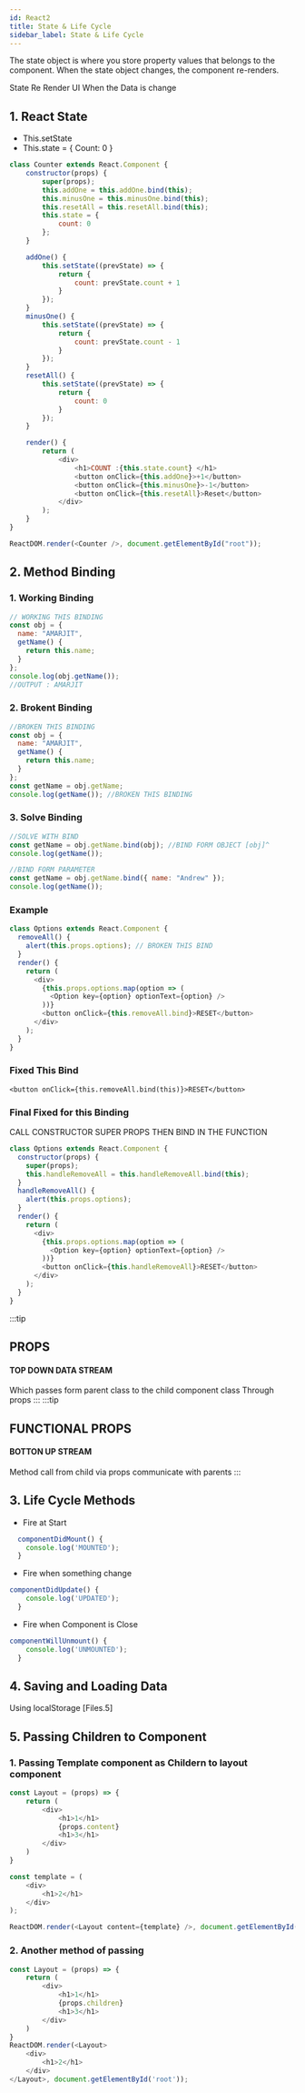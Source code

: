 ```yaml
---
id: React2
title: State & Life Cycle
sidebar_label: State & Life Cycle
---
```

 The state object is where you store property values that belongs to the component. When the state object changes, the component re-renders.

State Re Render UI When the Data is change

## 1. React State
* This.setState
* This.state = { Count: 0 }

``` javascript 
class Counter extends React.Component {
    constructor(props) {
        super(props);
        this.addOne = this.addOne.bind(this);
        this.minusOne = this.minusOne.bind(this);
        this.resetAll = this.resetAll.bind(this);
        this.state = {
            count: 0
        };
    }

    addOne() {
        this.setState((prevState) => {
            return {
                count: prevState.count + 1
            }
        });
    }
    minusOne() {
        this.setState((prevState) => {
            return {
                count: prevState.count - 1
            }
        });
    }
    resetAll() {
        this.setState((prevState) => {
            return {
                count: 0
            }
        });
    }

    render() {
        return (
            <div>
                <h1>COUNT :{this.state.count} </h1>
                <button onClick={this.addOne}>+1</button>
                <button onClick={this.minusOne}>-1</button>
                <button onClick={this.resetAll}>Reset</button>
            </div>
        );
    }
}

ReactDOM.render(<Counter />, document.getElementById("root"));
```



## 2. Method Binding
### 1. Working Binding
``` javascript
// WORKING THIS BINDING
const obj = {
  name: "AMARJIT",
  getName() {
    return this.name;
  }
};
console.log(obj.getName());
//OUTPUT : AMARJIT 
```
### 2. Brokent Binding
```javascript
//BROKEN THIS BINDING
const obj = {
  name: "AMARJIT",
  getName() {
    return this.name;
  }
};
const getName = obj.getName;
console.log(getName()); //BROKEN THIS BINDING
```
### 3. Solve Binding
``` javascript
//SOLVE WITH BIND
const getName = obj.getName.bind(obj); //BIND FORM OBJECT [obj]^
console.log(getName());

//BIND FORM PARAMETER
const getName = obj.getName.bind({ name: "Andrew" });
console.log(getName());
```

### Example
``` javascript 
class Options extends React.Component {
  removeAll() {
    alert(this.props.options); // BROKEN THIS BIND
  }
  render() {
    return (
      <div>
        {this.props.options.map(option => (
          <Option key={option} optionText={option} />
        ))}
        <button onClick={this.removeAll.bind}>RESET</button>
      </div>
    );
  }
}
```

### Fixed This Bind
``<button onClick={this.removeAll.bind(this)}>RESET</button>``

### Final Fixed for this Binding
CALL CONSTRUCTOR SUPER PROPS THEN BIND IN THE FUNCTION
``` javascript
class Options extends React.Component {
  constructor(props) {
    super(props);
    this.handleRemoveAll = this.handleRemoveAll.bind(this);
  }
  handleRemoveAll() {
    alert(this.props.options);
  }
  render() {
    return (
      <div>
        {this.props.options.map(option => (
          <Option key={option} optionText={option} />
        ))}
        <button onClick={this.handleRemoveAll}>RESET</button>
      </div>
    );
  }
}
```
:::tip
## PROPS 
#### TOP DOWN DATA STREAM 
Which passes form parent class to the child component class 
Through props
:::
:::tip
## FUNCTIONAL PROPS
#### BOTTON UP STREAM
Method call from child via props communicate with parents
:::

## 3. Life Cycle Methods

* Fire at Start
``` javascript
  componentDidMount() {
    console.log('MOUNTED');
  }
```

* Fire when something change
``` javascript
componentDidUpdate() {
    console.log('UPDATED');
  }
```
* Fire when Component is Close
``` javascript 
componentWillUnmount() {
    console.log('UNMOUNTED');
  }
```

## 4. Saving and Loading Data
Using localStorage [Files.5]
## 5. Passing Children to Component

### 1. Passing Template component as Childern to layout component 
``` javascript 
const Layout = (props) => {
    return (
        <div>
            <h1>1</h1>
            {props.content}
            <h1>3</h1>
        </div>
    )
}
```
``` javascript
const template = (
    <div>
        <h1>2</h1>
    </div>
);

ReactDOM.render(<Layout content={template} />, document.getElementById('root'));
```
### 2. Another method of passing

``` javascript
const Layout = (props) => {
    return (
        <div>  
            <h1>1</h1>
            {props.children}
            <h1>3</h1>
        </div>
    )
}
ReactDOM.render(<Layout>
    <div>
        <h1>2</h1>
    </div>
</Layout>, document.getElementById('root'));
```
